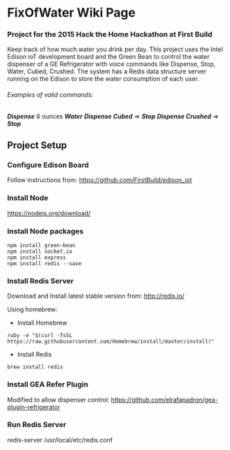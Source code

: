 # FixOfWater Wiki Page
### Project for the 2015 Hack the Home Hackathon at First Build

Keep track of how much water you drink per day. This project uses the Intel Edison ioT
development board and the Green Bean to control the water dispenser of a GE Refrigerator
with voice commands like Dispense, Stop, Water, Cubed, Crushed. The system has a Redis
data structure server running on the Edison to store the water consumption of each user.


###### Examples of valid commands:

***Dispense*** 6 ounces ***Water***
***Dispense Cubed***   => ***Stop***
***Dispense Crushed***   => ***Stop***

## Project Setup

### Configure Edison Board
Follow instructions from: https://github.com/FirstBuild/edison_iot

### Install Node
https://nodejs.org/download/

### Install Node packages

```
npm install green-bean
npm install socket.io
npm install express
npm install redis --save
```

### Install Redis Server
Download and Install latest stable version from: http://redis.io/

Using homebrew:

- Install Homebrew
```
ruby -e "$(curl -fsSL https://raw.githubusercontent.com/Homebrew/install/master/install)"
```

- Install Redis
```
brew install redis
```

### Install GEA Refer Plugin
Modified to allow dispenser control: https://github.com/elrafapadron/gea-plugin-refrigerator

### Run Redis Server
redis-server /usr/local/etc/redis.conf
